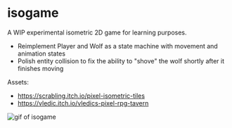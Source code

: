 # isogame

A WIP experimental isometric 2D game for learning purposes.

- Reimplement Player and Wolf as a state machine with movement and animation states
- Polish entity collision to fix the ability to "shove" the wolf shortly after it finishes moving

Assets:

- https://scrabling.itch.io/pixel-isometric-tiles
- https://vledic.itch.io/vledics-pixel-rpg-tavern

![gif of isogame](isogame.gif)
